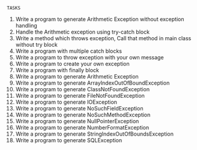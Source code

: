 

    TASKS
   

 
1. Write a program to generate Arithmetic Exception without exception handling
2. Handle the Arithmetic exception using try-catch block
3. Write a method which throws exception, Call that method in main class without try block
4. Write a program with multiple catch blocks
5. Write a program to throw exception with your own message
6. Write a program to create your own exception
7. Write a program with finally block
8. Write a program to generate Arithmetic Exception
9. Write a program to generate ArrayIndexOutOfBoundException
10. Write a program to generate ClassNotFoundException
11. Write a program to generate FileNotFoundException
12. Write a program to generate IOException
13. Write a program to generate NoSuchFieldException
14. Write a program to generate NoSuchMethodException
15. Write a program to generate NullPointerException
16. Write a program to generate NumberFormatException
17. Write a program to generate StringIndexOutOfBoundsException
18. Write a program to generate SQLException


